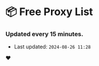 # :package: Free Proxy List
### Updated every 15 minutes.

- Last updated: `2024-08-26 11:28`

:heart:
